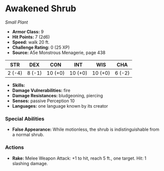 # Awakened Shrub

*Small* *Plant*

- **Armor Class:** 9
- **Hit Points:** 7 (2d6)
- **Speed:** walk 20 ft.
- **Challenge Rating:** 0 (25 XP)
- **Source:** A5e Monstrous Menagerie, page 438

| STR | DEX | CON | INT | WIS | CHA |
| --- | --- | --- | --- | --- | --- |
| 2 (-4) | 8 (-1) | 10 (+0) | 10 (+0) | 10 (+0) | 6 (-2) |

- **Skills:** 
- **Damage Vulnerabilities:** fire
- **Damage Resistances:** bludgeoning, piercing
- **Senses:** passive Perception 10
- **Languages:** one language known by its creator

### Special Abilities

- **False Appearance:** While motionless, the shrub is indistinguishable from a normal shrub.

### Actions

- **Rake:** Melee Weapon Attack: +1 to hit, reach 5 ft., one target. Hit: 1 slashing damage.


